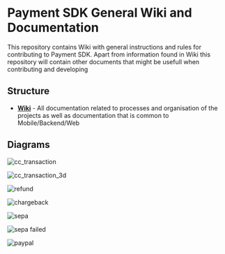 # Payment SDK General Wiki and Documentation

This repository contains Wiki with general instructions and rules for contributing to Payment SDK.
Apart from information found in Wiki this repository will contain other documents that might be usefull when contributing and developing

## Structure

- [**Wiki**](https://github.com/mobilabsolutions/payment-sdk-wiki-open/wiki) - All documentation related to processes and organisation of the projects as well as documentation that is common to Mobile/Backend/Web

## Diagrams

![cc_transaction](https://raw.githubusercontent.com/mobilabsolutions/payment-sdk-wiki-open/master/out/diagrams/cc_transaction/CC%20Transaction.png?token=ADzKSP12l6b7wagg1iZLcUSFv30sNALwks5cbpbrwA%3D%3D)

![cc_transaction_3d](https://raw.githubusercontent.com/mobilabsolutions/payment-sdk-wiki-open/master/out/diagrams/cc_transaction_3d/CC%20Transaction%203D%20Secure.png?token=ADzKSGE_Slxp2EthOBx2gyDq63nZS2jFks5cbpgvwA%3D%3D)

![refund](https://raw.githubusercontent.com/mobilabsolutions/payment-sdk-wiki-open/master/out/diagrams/refund_cc/Refund%20CC%20Transaction.png?token=ADzKSAQSAfn-DwG7ir3_JYpXo62FYwdDks5cbpevwA%3D%3D)

![chargeback](https://raw.githubusercontent.com/mobilabsolutions/payment-sdk-wiki-open/master/out/diagrams/chargeback_cc/Chargeback%20CC%20Transaction.png?token=ADzKSGHQZXT4Y9KqJg1w4jqFwK0Q5fVEks5cbpfYwA%3D%3D)

![sepa](https://raw.githubusercontent.com/mobilabsolutions/payment-sdk-wiki-open/master/out/diagrams/sepa_transaction/Sepa%20Transaction.png?token=ADzKSOlCg_DoZSe1ydrCzpZhxyKJR7oIks5cbpf_wA%3D%3D)

![sepa failed](https://raw.githubusercontent.com/mobilabsolutions/payment-sdk-wiki-open/master/out/diagrams/sepa_transaction_fail/Failed%20Sepa%20Transaction.png?token=ADzKSFT-8ocYgbaWRmna-U-qSiSKVWscks5cbphgwA%3D%3D)

![paypal](https://raw.githubusercontent.com/mobilabsolutions/payment-sdk-wiki-open/master/out/diagrams/paypal/Paypal%20Transaction.png?token=ADzKSFPkIlnl_fYj4BgbI6or9zV4PFJNks5cbpiSwA%3D%3D)
